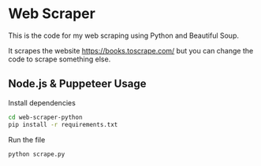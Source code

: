 # Web Scraper

This is the code for my web scraping using Python and Beautiful Soup.

It scrapes the website https://books.toscrape.com/ but you can change the code to scrape something else.

## Node.js & Puppeteer Usage

Install dependencies

```bash
cd web-scraper-python
pip install -r requirements.txt
```

Run the file

```bash
python scrape.py
```

